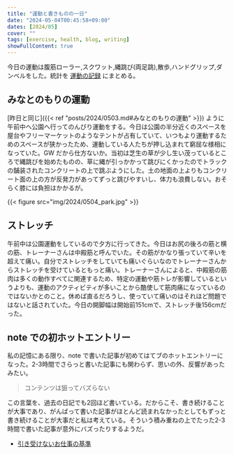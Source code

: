 ```yaml
---
title: "運動と書きものの一日"
date: "2024-05-04T00:45:58+09:00"
dates: [2024/05]
cover: ""
tags: [exercise, health, blog, writing]
showFullContent: true
---
```


今日の運動は腹筋ローラー,スクワット,縄跳び(両足跳),散歩,ハンドグリップ,ダンベルをした。統計を [運動の記録](https://docs.google.com/spreadsheets/d/1bg85QtM-LciUgey8I79uI7vW2PEwsP6TVdeIRVkACBg/edit?usp=sharing) にまとめる。

## みなとのもりの運動

[昨日と同じ]({{< ref "posts/2024/0503.md#みなとのもりの運動" >}}) ように午前中へ公園へ行ってのんびり運動をする。今日は公園の半分近くのスペースを屋台やフリーマーケットのようなテントが占有していて、いつもより運動するためのスペースが狭かったため、運動している人たちが押し込まれて窮屈な様相になっていた。GW だから仕方ないか。当初は芝生の草が少し生い茂っているところで縄跳びを始めたものの、草に縄が引っかかって跳びにくかったのでトラックの舗装されたコンクリートの上で跳ぶようにした。土の地面の上よりもコンクリート面の上の方が反発力があってずっと跳びやすいし、体力も浪費しない。おそらく膝には負担はかかるが。

{{< figure src="img/2024/0504_park.jpg" >}}

## ストレッチ

午前中は公園運動をしているので夕方に行ってきた。今日はお尻の後ろの筋と横の筋、トレーナーさんは中殿筋と呼んでいた。その筋がかなり張っていて辛いを超えて痛い。自分でストレッチをしていても痛いぐらいなのでトレーナーさんからストレッチを受けているともっと痛い。トレーナーさんによると、中殿筋の筋肉は多くの動作すべてに関連するため、特定の運動や筋トレが影響しているというよりも、運動のアクティビティが多いことから酷使して筋肉痛になっているのではないかとのこと。休めば直るだろうし、使っていて痛いのはそれほど問題ではないと話されていた。今日の開脚幅は開始前151cmで、ストレッチ後156cmだった。

## note での初ホットエントリー

私の記憶にある限り、note で書いた記事が初めてはてブのホットエントリーになった。2-3時間でさらっと書いた記事にも関わらず、思いの外、反響があったみたい。

> コンテンツは狙ってバズらない

この言葉を、過去の日記でも2回ほど書いている。だからこそ、書き続けることが大事であり、がんばって書いた記事がほとんど読まれなかったとしてもずっと書き続けることが大事だと私は考えている。そういう積み重ねの上でたった2-3時間で書いた記事が意外にバズったりするようだ。

* [引き受けないお仕事の基準](https://note.com/t2y1979/n/nba4fc8cb4233)
